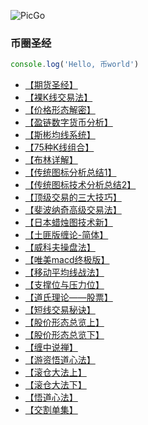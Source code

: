 ![PicGo](https://m2492468.695354.xyz/img/2024/12/27/saptm.jpg
'仓库必须是的，否则存储的图片不能正常访问。')

### 币圈圣经


```js
console.log('Hello, 币world')
```
- [【期货圣经】](https://pan.baidu.com/s/1SZ185QcyCQPPGs2QoxEYMw?pwd=bgnb)
- [【裸K线交易法】](https://pan.baidu.com/s/1r_UdQx081y980ivt832MlQ?pwd=bgnb)
- [【价格形态解密】](https://pan.baidu.com/s/1V6CjnfQTmmuFMAuxe1qylg?pwd=bgnb)
- [【盈链数字货币分析】](https://pan.baidu.com/s/1-sScEYYCfOS2O_z7M-JWNQ?pwd=bgnb)
- [【斯彬均线系统】](https://pan.baidu.com/s/1Q38Rj9cNYEfSqBwCLnUi8w?pwd=bgnb)
- [【75种K线组合】](https://pan.baidu.com/s/1vyZ8pMiQkI-jIdquXJmpHg?pwd=bgnb)
- [【布林详解】](https://pan.baidu.com/s/12KT9TtriHbgtGWFcf-Izvw?pwd=bgnb)
- [【传统图标分析总结1】](https://pan.baidu.com/s/1pFTU_tC8PlyI1jgkAefY0w?pwd=bgnb)
- [【传统图标技术分析总结2】](https://pan.baidu.com/s/1q7FKAnHaH1Z4FmtQbUDnsg?pwd=bgnb)
- [【顶级交易的三大技巧】](https://pan.baidu.com/s/1zhCcB38VV-Nh6bpp4wktSg?pwd=bgnb)
- [【斐波纳奇高级交易法】](https://pan.baidu.com/s/1XObGNJqkssfGXlXj_PF5Rg?pwd=bgnb)
- [【日本蜡烛图技术新】](https://pan.baidu.com/s/1giWKdO24o4IUS0Pt08J8Eg?pwd=bgnb)
- [【土匪版缠论-简体】](https://pan.baidu.com/s/1m9MZrgbnIy8EzlBmwLfMSA?pwd=bgnb)
- [【威科夫操盘法】](https://pan.baidu.com/s/11K25Aic-U3e7HQH4t4jLUw?pwd=bgnb)
- [【唯美macd终极版】](https://pan.baidu.com/s/1-WZ1A3rMYp02gkJ5ZilaLg?pwd=bgnb)
- [【移动平均线战法】](https://pan.baidu.com/s/1HnenGpZHbylQJGKY6Y2Xcw?pwd=bgnb)
- [【支撑位与压力位】](https://pan.baidu.com/s/16Q4KrokqrEEzxpBIJytJEg?pwd=bgnb )
- [【道氏理论——股票】](https://pan.baidu.com/s/1Bj5RhPBQetk5W9x3EVl3jQ?pwd=bgnb)
- [【短线交易秘诀】](https://pan.baidu.com/s/1TbA20m5ixgYzFdPqaH_jHA?pwd=bgnb)
- [【股价形态总览上】](https://pan.baidu.com/s/1cSpZI15lMMZwGGoHmj20qg?pwd=bgnb)
- [【股价形态总览下】](https://pan.baidu.com/s/13JzJRVJyq06ZlZFid2v3aw?pwd=bgnb)
- [【缠中说禅】](https://pan.baidu.com/s/1YO73P9RSSC2nBUK-xOPWsQ?pwd=bgnb)
- [【游资悟道心法】](https://pan.baidu.com/s/1kyBf_zcqTmJm50rw5bpUsw?pwd=bgnb)
- [【滚仓大法上】](https://pan.baidu.com/s/1nWxENR_uPbhoN4qOXYT_YQ?pwd=bgnb)
- [【滚仓大法下】](https://pan.baidu.com/s/1DI3fl86iTfWLmB_LIxcygw?pwd=bgnb)
- [【悟道心法】](https://pan.baidu.com/s/1K2aAS3l0GGrYQs8X2yjFkQ?pwd=bgnb)
- [【交割单集】](https://pan.baidu.com/s/1rqpDAtY7u-jfvukNM5Yf-Q?pwd=bgnb)
